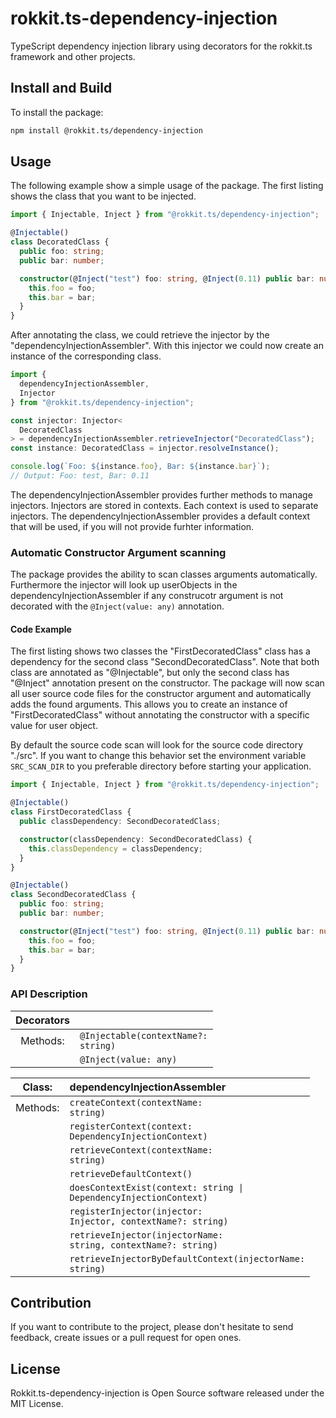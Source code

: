 # rokkit.ts-dependency-injection

TypeScript dependency injection library using decorators for the rokkit.ts framework and other projects.

## Install and Build

To install the package:

```bash
npm install @rokkit.ts/dependency-injection
```

## Usage

The following example show a simple usage of the package.
The first listing shows the class that you want to be injected.

```typescript
import { Injectable, Inject } from "@rokkit.ts/dependency-injection";

@Injectable()
class DecoratedClass {
  public foo: string;
  public bar: number;

  constructor(@Inject("test") foo: string, @Inject(0.11) public bar: number) {
    this.foo = foo;
    this.bar = bar;
  }
}
```

After annotating the class, we could retrieve the injector by the "dependencyInjectionAssembler".
With this injector we could now create an instance of the corresponding class.

```typescript
import {
  dependencyInjectionAssembler,
  Injector
} from "@rokkit.ts/dependency-injection";

const injector: Injector<
  DecoratedClass
> = dependencyInjectionAssembler.retrieveInjector("DecoratedClass");
const instance: DecoratedClass = injector.resolveInstance();

console.log(`Foo: ${instance.foo}, Bar: ${instance.bar}`);
// Output: Foo: test, Bar: 0.11
```

The dependencyInjectionAssembler provides further methods to manage injectors.
Injectors are stored in contexts. Each context is used to separate injectors.
The dependencyInjectionAssembler provides a default context that will be used, if you will not provide furhter
information.

### Automatic Constructor Argument scanning

The package provides the ability to scan classes arguments automatically. Furthermore the injector will look up
userObjects in the dependencyInjectionAssembler if any construcotr argument is not decorated with the <code>@Inject(value:
any)</code> annotation.

#### Code Example

The first listing shows two classes the "FirstDecoratedClass" class has a dependency for the second class
"SecondDecoratedClass". Note that both class are annotated as "@Injectable", but only the second class has "@Inject"
annotation present on the constructor. The package will now scan all user source code files for the constructor
argument and automatically adds the found arguments. This allows you to create an instance of "FirstDecoratedClass"
without annotating the constructor with a specific value for user object.

By default the source code scan will look for the source code directory "./src". If you want to change this behavior
set the environment variable <code>SRC_SCAN_DIR</code> to you preferable directory before starting your application.

```typescript
import { Injectable, Inject } from "@rokkit.ts/dependency-injection";

@Injectable()
class FirstDecoratedClass {
  public classDependency: SecondDecoratedClass;

  constructor(classDependency: SecondDecoratedClass) {
    this.classDependency = classDependency;
  }
}

@Injectable()
class SecondDecoratedClass {
  public foo: string;
  public bar: number;

  constructor(@Inject("test") foo: string, @Inject(0.11) public bar: number) {
    this.foo = foo;
    this.bar = bar;
  }
}
```

### API Description

| Decorators |                                                |
| :--------: | :--------------------------------------------- |
|  Methods:  | <code>@Injectable(contextName?: string)</code> |
|            | <code>@Inject(value: any)</code>               |

|  Class:  | dependencyInjectionAssembler                                                     |
| :------: | :------------------------------------------------------------------------------- |
| Methods: | <code>createContext(contextName: string)</code>                                  |
|          | <code>registerContext(context: DependencyInjectionContext)</code>                |
|          | <code>retrieveContext(contextName: string)</code>                                |
|          | <code>retrieveDefaultContext()</code>                                            |
|          | <code>doesContextExist(context: string &#124; DependencyInjectionContext)</code> |
|          | <code>registerInjector(injector: Injector<T>, contextName?: string)</code>       |
|          | <code>retrieveInjector(injectorName: string, contextName?: string)</code>        |
|          | <code>retrieveInjectorByDefaultContext(injectorName: string)</code>              |

## Contribution

If you want to contribute to the project, please don't hesitate to send feedback, create issues or a pull request for
open ones.

## License

Rokkit.ts-dependency-injection is Open Source software released under the MIT License.
